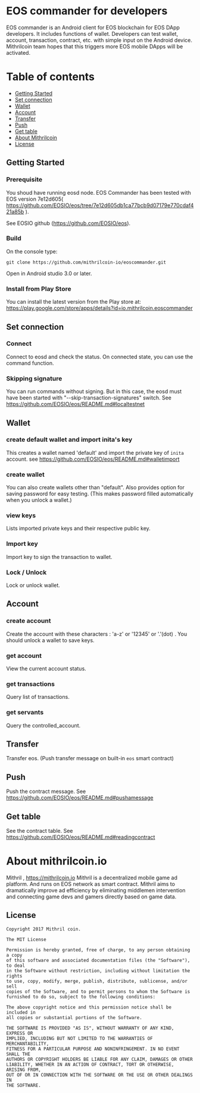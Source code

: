 # EOS commander for developers EOS commander is an Android client for EOS blockchain for EOS DApp developers. It includes functions of wallet. Developers can test wallet, account, transaction, contract, etc. with simple input on the Android device. Mithrilcoin team hopes that this triggers more EOS mobile DApps will be activated.# Table of contents- [Getting Started](#getting_started)- [Set connection](#set_connection)- [Wallet](#wallet)- [Account](#account)- [Transfer](#transfer)- [Push](#push)- [Get table](#get_tabel)- [About Mithrilcoin](#about_mithrilcoin)- [License](#license)<a name="getting_started"></a>## Getting Started### PrerequisiteYou shoud have running eosd node.EOS Commander has been tested with EOS version 7e12d605( https://github.com/EOSIO/eos/tree/7e12d605db1ca77bcb9d07179e770cdaf421a85b ).See EOSIO github (https://github.com/EOSIO/eos).### BuildOn the console type:	git clone https://github.com/mithrilcoin-io/eoscommander.gitOpen in Android studio 3.0 or later.### Install from Play StoreYou can install the latest version from the Play store at:https://play.google.com/store/apps/details?id=io.mithrilcoin.eoscommander<a name="set_connection"></a>## Set connection### ConnectConnect to eosd and check the status.On connected state, you can use the command function.### Skipping signatureYou can run commands without signing. But in this case, the eosd must have been started with "--skip-transaction-signatures" switch.See https://github.com/EOSIO/eos/README.md#localtestnet<a name="getting_started"></a>## Wallet### create default wallet and import inita's keyThis creates a wallet named 'default' and import the private key of `inita` account.see https://github.com/EOSIO/eos/README.md#walletimport### create walletYou can also create wallets other than "default".Also provides option for saving password for easy testing.(This makes password filled automatically when you unlock a wallet.)### view keysLists imported private keys and their respective public key.### Import keyImport key to sign the transaction to wallet.### Lock / UnlockLock or unlock wallet.<a name="account"></a>## Account### create accountCreate the account with these characters : 'a-z' or '12345' or '.'(dot) .You should unlock a wallet to save keys.### get accountView the current account status.### get transactionsQuery list of transactions.### get servantsQuery the controlled_account.<a name="set_connection"></a>## TransferTransfer eos. (Push transfer message on built-in `eos` smart contract)<a name="push"></a>## PushPush the contract message.See https://github.com/EOSIO/eos/README.md#pushamessage<a name="get_table"></a>## Get tableSee the contract table.See https://github.com/EOSIO/eos/README.md#readingcontract<a name="about_mithrilcoin"></a># About mithrilcoin.ioMithril ,  https://mithrilcoin.ioMithril is a decentralized mobile game ad platform. And runs on EOS network as smart contract. Mithril aims to dramatically improve ad efficiency by eliminating middlemen intervention and connecting game devs and gamers directly based on game data. <a name="lincense"></a>## License    Copyright 2017 Mithril coin.    The MIT License    Permission is hereby granted, free of charge, to any person obtaining a copy    of this software and associated documentation files (the "Software"), to deal    in the Software without restriction, including without limitation the rights    to use, copy, modify, merge, publish, distribute, sublicense, and/or sell    copies of the Software, and to permit persons to whom the Software is    furnished to do so, subject to the following conditions:    The above copyright notice and this permission notice shall be included in    all copies or substantial portions of the Software.    THE SOFTWARE IS PROVIDED "AS IS", WITHOUT WARRANTY OF ANY KIND, EXPRESS OR    IMPLIED, INCLUDING BUT NOT LIMITED TO THE WARRANTIES OF MERCHANTABILITY,    FITNESS FOR A PARTICULAR PURPOSE AND NONINFRINGEMENT. IN NO EVENT SHALL THE    AUTHORS OR COPYRIGHT HOLDERS BE LIABLE FOR ANY CLAIM, DAMAGES OR OTHER    LIABILITY, WHETHER IN AN ACTION OF CONTRACT, TORT OR OTHERWISE, ARISING FROM,    OUT OF OR IN CONNECTION WITH THE SOFTWARE OR THE USE OR OTHER DEALINGS IN    THE SOFTWARE.